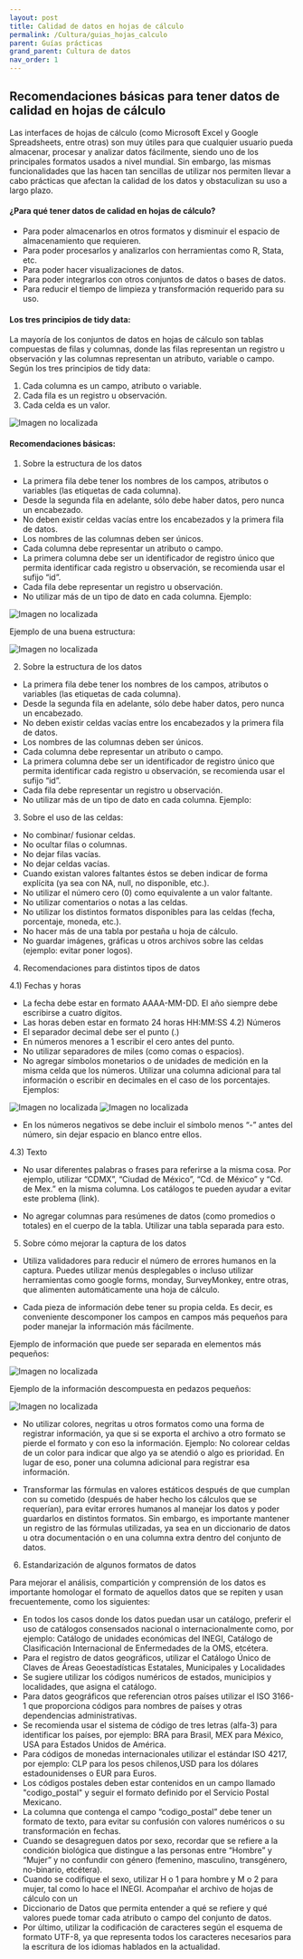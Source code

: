 ```yaml
---
layout: post
title: Calidad de datos en hojas de cálculo
permalink: /Cultura/guias_hojas_calculo
parent: Guías prácticas
grand_parent: Cultura de datos
nav_order: 1
---
```



## Recomendaciones básicas para tener datos de calidad en hojas de cálculo

Las interfaces de hojas de cálculo (como Microsoft Excel y Google Spreadsheets, entre otras) son muy útiles para que cualquier usuario pueda almacenar, procesar y analizar datos fácilmente, siendo uno de los principales formatos usados a nivel mundial. Sin embargo, las mismas funcionalidades que las hacen tan sencillas de utilizar nos permiten llevar a cabo prácticas que afectan la calidad de los datos y obstaculizan su uso a largo plazo.

#### ¿Para qué tener datos de calidad en hojas de cálculo?

- Para poder almacenarlos en otros formatos y disminuir el espacio de almacenamiento que requieren.
- Para poder procesarlos y analizarlos con herramientas como R, Stata, etc.
- Para poder hacer visualizaciones de datos.
- Para poder integrarlos con otros conjuntos de datos o bases de datos.
- Para reducir el tiempo de limpieza y transformación requerido para su uso.

#### Los tres principios de tidy data:

La mayoría de los conjuntos de datos en hojas de cálculo son tablas compuestas de filas y columnas, donde las filas representan un registro u observación y las columnas representan un atributo, variable o campo. Según los tres principios de tidy data:

1. Cada columna es un campo, atributo o variable.
2. Cada fila es un registro u observación.
3. Cada celda es un valor.


<img src="https://gobcdmx.github.io/politicadedatos/assets/img/guia01.png" alt="Imagen no localizada">


#### Recomendaciones básicas:

1. Sobre la estructura de los datos
- La primera fila debe tener los nombres de los campos, atributos o variables (las etiquetas de cada columna).
- Desde la segunda fila en adelante, sólo debe haber datos, pero nunca un encabezado.
- No deben existir celdas vacías entre los encabezados y la primera fila de datos.
- Los nombres de las columnas deben ser únicos.
- Cada columna debe representar un atributo o campo.
- La primera columna debe ser un identificador de registro único que permita identificar cada registro u observación, se recomienda usar el sufijo “id”.
- Cada fila debe representar un registro u observación.
- No utilizar más de un tipo de dato en cada columna. Ejemplo:


<img src="https://gobcdmx.github.io/politicadedatos/assets/img/guia03.png" alt="Imagen no localizada">


Ejemplo de una buena estructura:


<img src="https://gobcdmx.github.io/politicadedatos/assets/img/guia02.png" alt="Imagen no localizada">


2. Sobre la estructura de los datos
 - La primera fila debe tener los nombres de los campos, atributos o variables (las etiquetas de cada columna).
- Desde la segunda fila en adelante, sólo debe haber datos, pero nunca un encabezado.
- No deben existir celdas vacías entre los encabezados y la primera fila de datos.
- Los nombres de las columnas deben ser únicos.
- Cada columna debe representar un atributo o campo.
- La primera columna debe ser un identificador de registro único que permita identificar cada registro u observación, se recomienda usar el sufijo “id”.
- Cada fila debe representar un registro u observación.
- No utilizar más de un tipo de dato en cada columna. Ejemplo:

3. Sobre el uso de las celdas:

- No combinar/ fusionar celdas.
- No ocultar filas o columnas.
- No dejar filas vacías.  
- No dejar celdas vacías.
- Cuando existan valores faltantes éstos se deben indicar de forma explícita (ya sea con NA, null, no disponible, etc.).
- No utilizar el número cero (0) como equivalente a un valor faltante.
- No utilizar comentarios o notas a las celdas.
- No utilizar los distintos formatos disponibles para las celdas (fecha, porcentaje, moneda, etc.).
- No hacer más de una tabla por pestaña u hoja de cálculo.
- No guardar imágenes, gráficas u otros archivos sobre las celdas (ejemplo: evitar poner logos).


4. Recomendaciones para distintos tipos de datos

4.1) Fechas y horas
- La fecha debe estar en formato AAAA-MM-DD. El año siempre debe escribirse a cuatro dígitos.
- Las horas deben estar en formato 24 horas HH:MM:SS
4.2) Números
- El separador decimal debe ser el punto (.)
- En números menores a 1 escribir el cero antes del punto.
- No utilizar separadores de miles (como comas o espacios).
- No agregar símbolos monetarios o de unidades de medición en la misma celda que los números. Utilizar una columna adicional para tal información o escribir en decimales en el caso de los porcentajes. Ejemplos:


<img src="https://gobcdmx.github.io/politicadedatos/assets/img/guia04.png" alt="Imagen no localizada">


<img src="https://gobcdmx.github.io/politicadedatos/assets/img/guia05.png" alt="Imagen no localizada">

- En los números negativos se debe incluir el símbolo menos “-” antes del número, sin dejar espacio en blanco entre ellos.

4.3) Texto
- No usar diferentes palabras o frases para referirse a la misma cosa. Por ejemplo, utilizar “CDMX”, “Ciudad de México”, “Cd. de México” y “Cd. de Mex.” en la misma columna. Los catálogos te pueden ayudar a evitar este problema (link).

* No agregar columnas para resúmenes de datos (como promedios o totales) en el cuerpo de la tabla. Utilizar una tabla separada para esto.

5. Sobre cómo mejorar la captura de los datos
- Utiliza validadores para reducir el número de errores humanos en la captura. Puedes utilizar menús desplegables o incluso utilizar herramientas como google forms, monday, SurveyMonkey, entre otras, que alimenten automáticamente una hoja de cálculo.

- Cada pieza de información debe tener su propia celda. Es decir, es conveniente descomponer los campos en campos más pequeños para poder manejar la información más fácilmente.

Ejemplo de información que puede ser separada en elementos más pequeños:

<img src="https://gobcdmx.github.io/politicadedatos/assets/img/guia06.png" alt="Imagen no localizada">

Ejemplo de la información descompuesta en pedazos pequeños:

<img src="https://gobcdmx.github.io/politicadedatos/assets/img/guia07.png" alt="Imagen no localizada">


- No utilizar colores, negritas u otros formatos como una forma de registrar información, ya que si se exporta el archivo a otro formato se pierde el formato y con eso la información.
Ejemplo:
No colorear celdas de un color para indicar que algo ya se atendió o algo es prioridad.  En lugar de eso, poner una columna adicional para registrar esa información.

- Transformar las fórmulas en valores estáticos después de que cumplan con su cometido (después de haber hecho los cálculos que se requerían), para evitar errores humanos al manejar los datos y poder guardarlos en distintos formatos. Sin embargo, es importante mantener un registro de las fórmulas utilizadas, ya sea en un diccionario de datos u otra documentación o en una columna extra dentro del conjunto de datos.


6. Estandarización de algunos formatos de datos

Para mejorar el análisis, compartición y comprensión de los datos es importante homologar el formato de aquellos datos que se repiten y usan frecuentemente, como los siguientes:
- En todos los casos donde los datos puedan usar un catálogo, preferir el uso de catálogos consensados nacional o internacionalmente como, por ejemplo: Catálogo de unidades económicas del INEGI, Catálogo de Clasificación Internacional de Enfermedades de la OMS, etcétera.
- Para el registro de datos geográficos, utilizar el Catálogo Único de Claves de Áreas Geoestadísticas Estatales, Municipales y Localidades
- Se sugiere utilizar los códigos numéricos de estados, municipios y localidades, que asigna el catálogo.
- Para datos geográficos que referencian otros países utilizar el ISO 3166-1 que proporciona códigos para nombres de países y otras dependencias administrativas.
- Se recomienda usar el sistema de código de tres letras (alfa-3) para identificar los países, por ejemplo: BRA para Brasil, MEX para México, USA para Estados Unidos de América.
- Para códigos de monedas internacionales utilizar el estándar ISO 4217, por ejemplo: CLP para los pesos chilenos,USD para los dólares estadounidenses o EUR para Euros.
- Los códigos postales deben estar contenidos en un campo llamado "codigo_postal" y seguir el formato definido por el Servicio Postal Mexicano.
- La columna que contenga el campo “codigo_postal” debe tener un formato de texto, para evitar su confusión con valores numéricos o su transformación en fechas.
- Cuando se desagreguen datos por sexo, recordar que se refiere a la condición biológica que distingue a las personas entre “Hombre” y “Mujer” y no confundir con género (femenino, masculino, transgénero, no-binario, etcétera).
- Cuando se codifique el sexo, utilizar H o 1 para hombre y M o 2 para mujer, tal como lo hace el INEGI.
Acompañar el archivo de hojas de cálculo con un
- Diccionario de Datos que permita entender a qué se refiere y qué valores puede tomar cada atributo o campo del conjunto de datos.  
- Por último, utilizar la codificación de caracteres según el esquema de formato UTF-8, ya que representa todos los caracteres necesarios para la escritura de los idiomas hablados en la actualidad.
